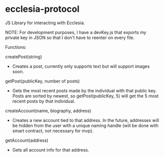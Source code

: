 # ecclesia-protocol
JS Library for interacting with Ecclesia.

NOTE: For development purposes, I have a devKey.js that exports my private key in JSON so that I don't have to reenter on every file.

Functions:

createPost(string)
 - Creates a post, currently only supports text but will support images soon.
 
getPost(publicKey, number of posts)
 - Gets the most recent posts made by the individual with that public key.  Posts are sorted by newest, so getPost(publicKey, 5) will get the 5 most recent posts by that individual.
 
createAccount(name, biography, address)
 - Creates a new account tied to that address.  In the future, addresses will be hidden from the user with a unique naming handle (will be done with smart contract, not necessary for mvp).

getAccount(address)
 - Gets all account info for that address.
